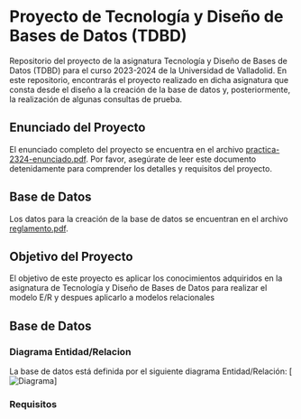 # Proyecto de Tecnología y Diseño de Bases de Datos (TDBD)

Repositorio del proyecto de la asignatura Tecnología y Diseño de Bases de Datos (TDBD) para el curso 2023-2024 de la Universidad de Valladolid. En este repositorio, encontrarás el proyecto realizado en dicha asignatura que consta desde el diseño a la creación de la base de datos y, posteriormente, la realización de algunas consultas de prueba.

## Enunciado del Proyecto

El enunciado completo del proyecto se encuentra en el archivo [practica-2324-enunciado.pdf](Enunciados/practica-2324-enunciado.pdf). Por favor, asegúrate de leer este documento detenidamente para comprender los detalles y requisitos del proyecto.

## Base de Datos

Los datos para la creación de la base de datos se encuentran en el archivo [reglamento.pdf](Enunciados/reglamento.pdf). 

## Objetivo del Proyecto

El objetivo de este proyecto es aplicar los conocimientos adquiridos en la asignatura de Tecnología y Diseño de Bases de Datos para realizar el modelo E/R y despues aplicarlo a modelos relacionales

## Base de Datos

### Diagrama Entidad/Relacion
La base de datos está definida por el siguiente diagrama Entidad/Relación:
[![Diagrama](https://imgur.com/a/e49bAEk)]

### Requisitos
